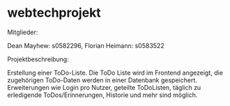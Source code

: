 # webtechprojekt
Mitglieder:

Dean Mayhew: s0582296, Florian Heimann: s0583522

Projektbeschreibung:

Erstellung einer ToDo-Liste. Die ToDo Liste wird im Frontend angezeigt, die zugehörigen ToDo-Daten werden in einer Datenbank gespeichert.
Erweiterungen wie Login pro Nutzer, geteilte ToDoListen, täglich zu erledigende ToDos/Erinnerungen, Historie und mehr sind möglich.
